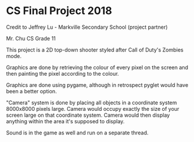 # CS Final Project 2018

Credit to Jeffrey Lu - Markville Secondary School (project partner)

Mr. Chu CS Grade 11

This project is a 2D top-down shooter styled after Call of Duty's Zombies mode.

Graphics are done by retrieving the colour of every pixel on the screen and then
painting the pixel according to the colour.

Graphics are done using pygame, although in retrospect pyglet would have been a
better option.

"Camera" system is done by placing all objects in a coordinate system 8000x8000
pixels large. Camera would occupy exactly the size of your screen large on that
coordinate system. Camera would then display anything within the area it's
supposed to display.

Sound is in the game as well and run on a separate thread.
